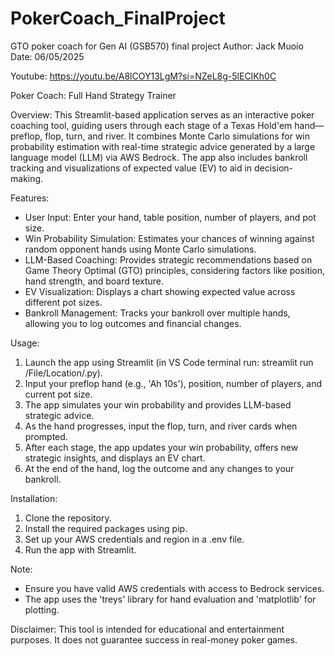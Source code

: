 # PokerCoach_FinalProject
GTO poker coach for Gen AI (GSB570) final project
Author: Jack Muoio
Date: 06/05/2025

Youtube: https://youtu.be/A8lCOY13LgM?si=NZeL8g-5lECIKh0C

Poker Coach: Full Hand Strategy Trainer

Overview:
This Streamlit-based application serves as an interactive poker coaching tool, guiding users through each stage of a Texas Hold'em hand—preflop, flop, turn, and river. It combines Monte Carlo simulations for win probability estimation with real-time strategic advice generated by a large language model (LLM) via AWS Bedrock. The app also includes bankroll tracking and visualizations of expected value (EV) to aid in decision-making.

Features:
- User Input: Enter your hand, table position, number of players, and pot size.
- Win Probability Simulation: Estimates your chances of winning against random opponent hands using Monte Carlo simulations.
- LLM-Based Coaching: Provides strategic recommendations based on Game Theory Optimal (GTO) principles, considering factors like position, hand strength, and board texture.
- EV Visualization: Displays a chart showing expected value across different pot sizes.
- Bankroll Management: Tracks your bankroll over multiple hands, allowing you to log outcomes and financial changes.

Usage:
1. Launch the app using Streamlit (in VS Code terminal run: streamlit run /File/Location/.py).
2. Input your preflop hand (e.g., 'Ah 10s'), position, number of players, and current pot size.
3. The app simulates your win probability and provides LLM-based strategic advice.
4. As the hand progresses, input the flop, turn, and river cards when prompted.
5. After each stage, the app updates your win probability, offers new strategic insights, and displays an EV chart.
6. At the end of the hand, log the outcome and any changes to your bankroll.

Installation:
1. Clone the repository.
2. Install the required packages using pip.
3. Set up your AWS credentials and region in a .env file.
4. Run the app with Streamlit.

Note:
- Ensure you have valid AWS credentials with access to Bedrock services.
- The app uses the 'treys' library for hand evaluation and 'matplotlib' for plotting.

Disclaimer:
This tool is intended for educational and entertainment purposes. It does not guarantee success in real-money poker games.
